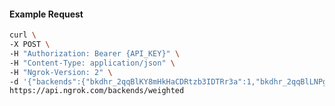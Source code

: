 <!-- Code generated for API Clients. DO NOT EDIT. -->

#### Example Request

```bash
curl \
-X POST \
-H "Authorization: Bearer {API_KEY}" \
-H "Content-Type: application/json" \
-H "Ngrok-Version: 2" \
-d '{"backends":{"bkdhr_2qqBlKY8mHkHaCDRtzb3IDTRr3a":1,"bkdhr_2qqBlLNPgcnS0AEc4NVQRkOM1nn":0},"description":"acme weighted","metadata":"{\"environment\": \"staging\"}"}' \
https://api.ngrok.com/backends/weighted
```
